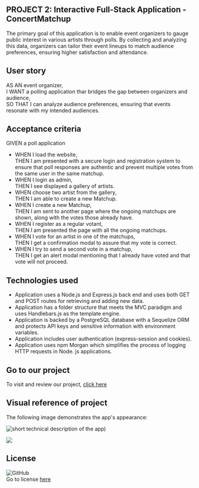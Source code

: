 ## PROJECT 2: Interactive Full-Stack Application - ConcertMatchup

The primary goal of this application is to enable event organizers to gauge public interest in various artists through polls. By collecting and analyzing this data, organizers can tailor their event lineups to match audience preferences, ensuring higher satisfaction and attendance.

## User story

AS AN event organizer,<br>
I WANT a polling application thar bridges the gap between organizers and audience,<br>
SO THAT I can analyze audience preferences, ensuring that events resonate with my intended audiences.

## Acceptance criteria

GIVEN a poll application
* WHEN I load the website,<br>
THEN I am presented with a secure login and registration system to ensure that poll responses are authentic and prevent multiple votes from the same user in the same matchup.
* WHEN I login as admin,<br>
THEN I see displayed a gallery of artists.
* WHEN choose two artist from the gallery,<br>
THEN I am able to create a new Matchup.
* WHEN I create a new Matchup,<br>
THEN I am sent to another page where the ongoing matchups are shown, along with the votes those already have.
* WHEN I register as a regular votant,<br>
THEN I am presented the page with all the ongoing matchups.
* WHEN I vote for an artist in one of the matchups,<br>
THEN I get a confirmation modal to assure that my vote is correct.
* WHEN I try to send a second vote in a matchup,<br>
THEN I get an alert modal mentioning that I already have voted and that vote will not proceed.

## Technologies used

* Application uses a Node.js and Express.js back end and uses both GET and POST routes for retrieving and adding new data.
* Application has a folder structure that meets the MVC paradigm and uses Handlebars.js as the template engine.
* Application is backed by a PostgreSQL database with a Sequelize ORM and protects API keys and sensitive information with environment variables.
* Application includes user authentication (express-session and cookies).
* Application uses npm Morgan which simplifies the process of logging HTTP requests in Node. js applications.

## Go to our project

To visit and review our project, [click here]([https://github.com/Gabrielasiu/concertApp/](https://concertapp.onrender.com/login))

## Visual reference of project
The following image demonstrates the app's appearance:

![short technical description of the app)](Assets/challenge_appReference.gif)

![](./Assets/challenge_appReference.gif)

## License
![GitHub](https://img.shields.io/github/license/VanZittle/V-logoGenerator?style=for-the-badge)<br> Go to license [here](https://github.com/VanZittle/V-logoGenerator/blob/main/LICENSE)
  
